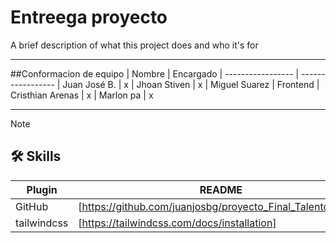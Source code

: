 # Entreega proyecto

A brief description of what this project does and who it's for

______________________________________________________
##Conformacion de equipo
| Nombre            |  Encargado
| ----------------- |  -----------------
| Juan José B.      |  x
| Jhoan Stiven      |  x
| Miguel Suarez     |  Frontend
| Cristhian Arenas  |  x
| Marlon pa         |  x


______________________________________________________
> [!NOTE]  
> ## 🛠 Skills
> | Plugin | README |
> | ------ | ------ |
> | GitHub | [https://github.com/juanjosbg/proyecto_Final_Talento_Tech/] |
> | tailwindcss | [https://tailwindcss.com/docs/installation] |
